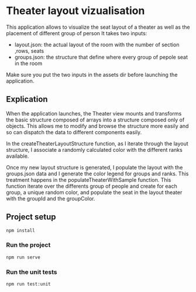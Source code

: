 # Theater layout vizualisation

This application allows to visualize the seat layout of a theater as well as the placement of different group of person
It takes two inputs: 
* layout.json: the actual layout of the room with the number of section ,rows, seats
* groups.json: the structure that define where every group of pepole seat in the room

Make sure you put the two inputs in the assets dir before launching the application. 


## Explication

When the application launches, the Theater view mounts and transforms the basic structure composed of arrays into a structure composed only of objects.
This allows me to modify and browse the structure more easily and so can dispatch the data to different components easily.

In the createTheaterLayoutStructure function, as I iterate through the layout structure, I associate a randomly calculated color with the different ranks available.

Once my new layout structure is generated, I populate the layout with the groups.json data and I generate the color legend for groups and ranks.
This treatment happens in the populateTheaterWithSample function.
This function iterate over the differents group of people and create for each group, a unique random color, and populate the seat in the layout theater with the groupId and the groupColor.

## Project setup
```
npm install
```

### Run the project
```
npm run serve
```

### Run the unit tests
```
npm run test:unit
```
